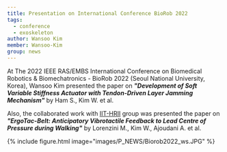 ```yaml
---
title: Presentation on International Conference BioRob 2022
tags:
  - conference
  - exoskeleton
author: Wansoo Kim
member: Wansoo-Kim
group: news
---
```


At The 2022 IEEE RAS/EMBS International Conference on Biomedical Robotics & Biomechatronics - BioRob 2022 (Seoul National University, Korea), Wansoo Kim presented the paper on **_"Development of Soft Variable Stiffness Actuator with Tendon-Driven Layer Jamming Mechanism"_** by Ham S., Kim W. et al.

Also, the collaborated work with [IIT-HRII](https://www.iit.it/it/web/hrii) group was presented the paper on **_"ErgoTac-Belt: Anticipatory Vibrotactile Feedback to Lead Centre of Pressure during Walking"_** by Lorenzini M., Kim W., Ajoudani A. et al.  


{%
  include figure.html
  image="images/P_NEWS/Biorob2022_ws.JPG"
%}



